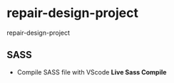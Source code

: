 # repair-design-project
repair-design-project  

## SASS  
* Compile SASS file with VScode __Live Sass Compile__  
 